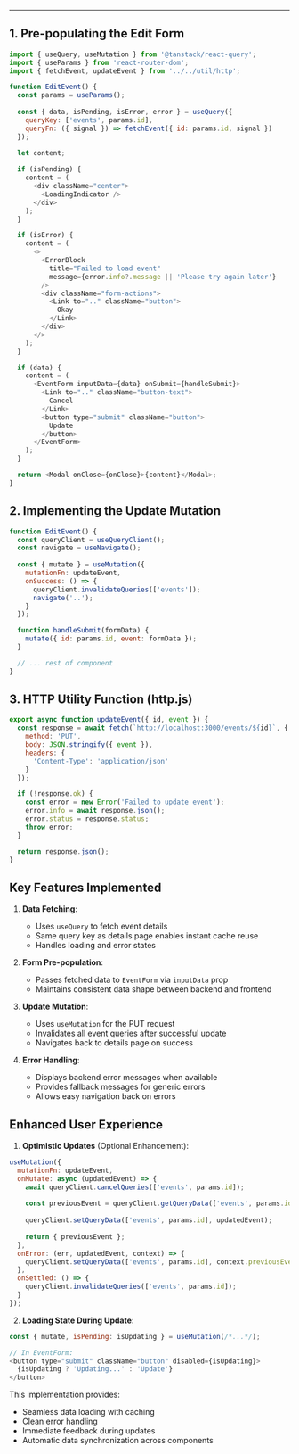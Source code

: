 
---

## 1. Pre-populating the Edit Form

```javascript
import { useQuery, useMutation } from '@tanstack/react-query';
import { useParams } from 'react-router-dom';
import { fetchEvent, updateEvent } from '../../util/http';

function EditEvent() {
  const params = useParams();
  
  const { data, isPending, isError, error } = useQuery({
    queryKey: ['events', params.id],
    queryFn: ({ signal }) => fetchEvent({ id: params.id, signal })
  });

  let content;
  
  if (isPending) {
    content = (
      <div className="center">
        <LoadingIndicator />
      </div>
    );
  }

  if (isError) {
    content = (
      <>
        <ErrorBlock
          title="Failed to load event"
          message={error.info?.message || 'Please try again later'}
        />
        <div className="form-actions">
          <Link to=".." className="button">
            Okay
          </Link>
        </div>
      </>
    );
  }

  if (data) {
    content = (
      <EventForm inputData={data} onSubmit={handleSubmit}>
        <Link to=".." className="button-text">
          Cancel
        </Link>
        <button type="submit" className="button">
          Update
        </button>
      </EventForm>
    );
  }

  return <Modal onClose={onClose}>{content}</Modal>;
}
```

## 2. Implementing the Update Mutation

```javascript
function EditEvent() {
  const queryClient = useQueryClient();
  const navigate = useNavigate();
  
  const { mutate } = useMutation({
    mutationFn: updateEvent,
    onSuccess: () => {
      queryClient.invalidateQueries(['events']);
      navigate('..');
    }
  });

  function handleSubmit(formData) {
    mutate({ id: params.id, event: formData });
  }

  // ... rest of component
}
```

## 3. HTTP Utility Function (http.js)

```javascript
export async function updateEvent({ id, event }) {
  const response = await fetch(`http://localhost:3000/events/${id}`, {
    method: 'PUT',
    body: JSON.stringify({ event }),
    headers: {
      'Content-Type': 'application/json'
    }
  });

  if (!response.ok) {
    const error = new Error('Failed to update event');
    error.info = await response.json();
    error.status = response.status;
    throw error;
  }

  return response.json();
}
```

## Key Features Implemented

1. **Data Fetching**:
   - Uses `useQuery` to fetch event details
   - Same query key as details page enables instant cache reuse
   - Handles loading and error states

2. **Form Pre-population**:
   - Passes fetched data to `EventForm` via `inputData` prop
   - Maintains consistent data shape between backend and frontend

3. **Update Mutation**:
   - Uses `useMutation` for the PUT request
   - Invalidates all event queries after successful update
   - Navigates back to details page on success

4. **Error Handling**:
   - Displays backend error messages when available
   - Provides fallback messages for generic errors
   - Allows easy navigation back on errors

## Enhanced User Experience

1. **Optimistic Updates** (Optional Enhancement):
```javascript
useMutation({
  mutationFn: updateEvent,
  onMutate: async (updatedEvent) => {
    await queryClient.cancelQueries(['events', params.id]);
    
    const previousEvent = queryClient.getQueryData(['events', params.id]);
    
    queryClient.setQueryData(['events', params.id], updatedEvent);
    
    return { previousEvent };
  },
  onError: (err, updatedEvent, context) => {
    queryClient.setQueryData(['events', params.id], context.previousEvent);
  },
  onSettled: () => {
    queryClient.invalidateQueries(['events', params.id]);
  }
});
```

2. **Loading State During Update**:
```javascript
const { mutate, isPending: isUpdating } = useMutation(/*...*/);

// In EventForm:
<button type="submit" className="button" disabled={isUpdating}>
  {isUpdating ? 'Updating...' : 'Update'}
</button>
```

This implementation provides:
- Seamless data loading with caching
- Clean error handling
- Immediate feedback during updates
- Automatic data synchronization across components